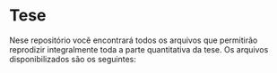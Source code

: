 # Tese
Nese repositório você encontrará todos os arquivos que permitirão reprodizir integralmente toda a parte quantitativa da tese. 
Os arquivos disponibilizados são os seguintes:


